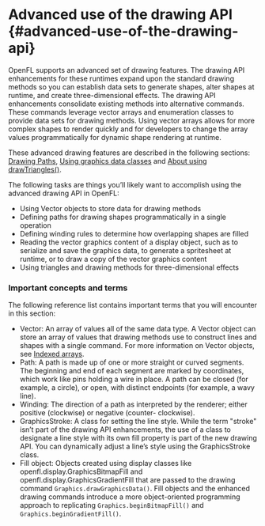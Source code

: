 # Advanced use of the drawing API {#advanced-use-of-the-drawing-api}

OpenFL supports an advanced set of drawing features. The drawing API enhancements for these runtimes expand upon the standard drawing methods so you can establish data sets to generate shapes, alter shapes at runtime, and create three-dimensional effects. The drawing API enhancements consolidate existing methods into alternative commands. These commands leverage vector arrays and enumeration classes to provide data sets for drawing methods. Using vector arrays allows for more complex shapes to render quickly and for developers to change the array values programmatically for dynamic shape rendering at runtime.

These advanced drawing features are described in the following sections: [Drawing Paths](drawing-paths.md), [Using graphics data classes](using-graphics-data-classes.md) and [About using drawTriangles()](about-using-drawtriangles.md).

The following tasks are things you’ll likely want to accomplish using the advanced drawing API in OpenFL:

*   Using Vector objects to store data for drawing methods
*   Defining paths for drawing shapes programmatically in a single operation
*   Defining winding rules to determine how overlapping shapes are filled
*   Reading the vector graphics content of a display object, such as to serialize and save the graphics data, to generate a spritesheet at runtime, or to draw a copy of the vector graphics content
*   Using triangles and drawing methods for three-dimensional effects

### Important concepts and terms

The following reference list contains important terms that you will encounter in this section:

*   Vector: An array of values all of the same data type. A Vector object can store an array of values that drawing methods use to construct lines and shapes with a single command. For more information on Vector objects, see [Indexed arrays](/working-with-arrays/README.md).
*   Path: A path is made up of one or more straight or curved segments. The beginning and end of each segment are marked by coordinates, which work like pins holding a wire in place. A path can be closed (for example, a circle), or open, with distinct endpoints (for example, a wavy line).
*   Winding: The direction of a path as interpreted by the renderer; either positive (clockwise) or negative (counter- clockwise).
*   GraphicsStroke: A class for setting the line style. While the term "stroke" isn’t part of the drawing API enhancements, the use of a class to designate a line style with its own fill property is part of the new drawing API. You can dynamically adjust a line’s style using the GraphicsStroke class.
*   Fill object: Objects created using display classes like openfl.display.GraphicsBitmapFill and openfl.display.GraphicsGradientFill that are passed to the drawing command `Graphics.drawGraphicsData()`. Fill objects and the enhanced drawing commands introduce a more object-oriented programming approach to replicating `Graphics.beginBitmapFill()` and `Graphics.beginGradientFill()`.